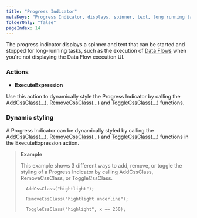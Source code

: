 ```yaml
---
title: "Progress Indicator"
metaKeys: "Progress Indicator, displays, spinner, text, long running tasks, execution of Data Flows, displaying, UI."
folderOnly: "false"
pageIndex: 14
---
```


The progress indicator displays a spinner and text that can be started and stopped for long-running tasks, such as the execution of [Data Flows](../../dataflows/index.md) when you're not displaying the Data Flow execution UI.

### Actions

*	**ExecuteExpression**

 Use this action to dynamically style the Progress Indicator by calling the [AddCssClass(…)](), [RemoveCssClass(…)]() and [ToggleCssClass(…)]() functions.

### Dynamic styling

A Progress Indicator can be dynamically styled by calling the [AddCssClass(…)](), [RemoveCssClass(…)]() and [ToggleCssClass(…)]() functions in the ExecuteExpression action.

>**Example**
>
>This example shows 3 different ways to add, remove, or toggle the styling of a Progress Indicator by calling AddCssClass, RemoveCssClass, or ToggleCssClass.
>
>       AddCssClass("hightlight");
>
>       RemoveCssClass("hightlight underline");
>
>       ToggleCssClass("highlight", x == 250);




